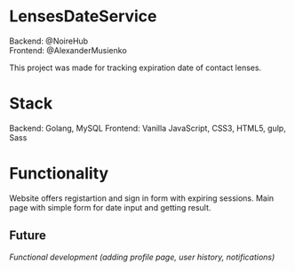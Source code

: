 # LensesDateService

Backend: @NoireHub  
Frontend: @AlexanderMusienko  

This project was made for tracking expiration date of contact lenses.

# Stack
Backend: Golang, MySQL
Frontend: Vanilla JavaScript, CSS3, HTML5, gulp, Sass

# Functionality

Website offers registartion and sign in form with expiring sessions. 
Main page with simple form for date input and getting result.

## Future

_Functional development (adding profile page, user history, notifications)_
